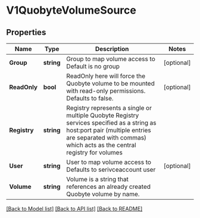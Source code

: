 # V1QuobyteVolumeSource

## Properties
Name | Type | Description | Notes
------------ | ------------- | ------------- | -------------
**Group** | **string** | Group to map volume access to Default is no group | [optional] 
**ReadOnly** | **bool** | ReadOnly here will force the Quobyte volume to be mounted with read-only permissions. Defaults to false. | [optional] 
**Registry** | **string** | Registry represents a single or multiple Quobyte Registry services specified as a string as host:port pair (multiple entries are separated with commas) which acts as the central registry for volumes | 
**User** | **string** | User to map volume access to Defaults to serivceaccount user | [optional] 
**Volume** | **string** | Volume is a string that references an already created Quobyte volume by name. | 

[[Back to Model list]](../README.md#documentation-for-models) [[Back to API list]](../README.md#documentation-for-api-endpoints) [[Back to README]](../README.md)


